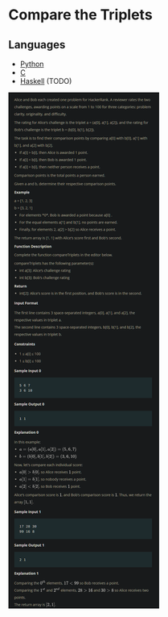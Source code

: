 # Compare the Triplets

## Languages

- [Python](Python3/main.py)
- [C](C/main.c)
- [Haskell](Haskell/main.hs) (TODO)

![problem](_static/problem.png)
